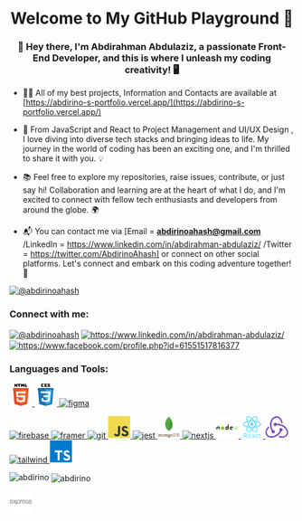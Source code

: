 <h1 align="center">Welcome to My GitHub Playground 🚀</h1>
<h3 align="center">👋 Hey there, I'm Abdirahman Abdulaziz, a passionate Front-End Developer, and this is where I unleash my coding creativity! 🖥️</h3>

- 👨‍💻 All of my best projects, Information and Contacts are available at [https://abdirino-s-portfolio.vercel.app/](https://abdirino-s-portfolio.vercel.app/)

- 🔧 From JavaScript and React to Project Management and UI/UX Design , I love diving into diverse tech stacks and bringing ideas to life. My journey in the world of coding has been an exciting one, and I'm thrilled to share it with you. 💡

- 📚 Feel free to explore my repositories, raise issues, contribute, or just say hi! Collaboration and learning are at the heart of what I do, and I'm excited to connect with fellow tech enthusiasts and developers from around the globe. 🌍

- 📬 You can contact me via [Email = **abdirinoahash@gmail.com** /LinkedIn = https://www.linkedin.com/in/abdirahman-abdulaziz/ /Twitter = https://twitter.com/AbdirinoAhash] or connect on other social platforms. Let's connect and embark on this coding adventure together! 🚀

<p align="left"> <a href="https://twitter.com/@abdirinoahash" target="blank"><img src="https://img.shields.io/twitter/follow/@abdirinoahash?logo=twitter&style=for-the-badge" alt="@abdirinoahash" /></a> </p>

<h3 align="left">Connect with me:</h3>
<p align="left">
<a href="https://twitter.com/@abdirinoahash" target="blank"><img align="center" src="https://raw.githubusercontent.com/rahuldkjain/github-profile-readme-generator/master/src/images/icons/Social/twitter.svg" alt="@abdirinoahash" height="30" width="40" /></a>
<a href="https://linkedin.com/in/https://www.linkedin.com/in/abdirahman-abdulaziz/" target="blank"><img align="center" src="https://raw.githubusercontent.com/rahuldkjain/github-profile-readme-generator/master/src/images/icons/Social/linked-in-alt.svg" alt="https://www.linkedin.com/in/abdirahman-abdulaziz/" height="30" width="40" /></a>
<a href="https://fb.com/https://www.facebook.com/profile.php?id=61551517816377" target="blank"><img align="center" src="https://raw.githubusercontent.com/rahuldkjain/github-profile-readme-generator/master/src/images/icons/Social/facebook.svg" alt="https://www.facebook.com/profile.php?id=61551517816377" height="30" width="40" /></a>
</p>

<h3 align="left">Languages and Tools:</h3>
<p align="left"><a href="https://www.w3.org/html/" target="_blank" rel="noreferrer"> <img src="https://raw.githubusercontent.com/devicons/devicon/master/icons/html5/html5-original-wordmark.svg" alt="html5" width="40" height="40"/> </a><a href="https://www.w3schools.com/css/" target="_blank" rel="noreferrer"> <img src="https://raw.githubusercontent.com/devicons/devicon/master/icons/css3/css3-original-wordmark.svg" alt="css3" width="40" height="40"/> </a> <a href="https://www.figma.com/" target="_blank" rel="noreferrer"> <img src="https://www.vectorlogo.zone/logos/figma/figma-icon.svg" alt="figma" width="40" height="40"/> </a>
  
 <a href="https://firebase.google.com/" target="_blank" rel="noreferrer"> <img src="https://www.vectorlogo.zone/logos/firebase/firebase-icon.svg" alt="firebase" width="40" height="40"/> </a> <a href="https://www.framer.com/" target="_blank" rel="noreferrer"> <img src="https://www.vectorlogo.zone/logos/framer/framer-icon.svg" alt="framer" width="40" height="40"/> </a> <a href="https://git-scm.com/" target="_blank" rel="noreferrer"> <img src="https://www.vectorlogo.zone/logos/git-scm/git-scm-icon.svg" alt="git" width="40" height="40"/> </a> <a href="https://developer.mozilla.org/en-US/docs/Web/JavaScript" target="_blank" rel="noreferrer"> <img src="https://raw.githubusercontent.com/devicons/devicon/master/icons/javascript/javascript-original.svg" alt="javascript" width="40" height="40"/> </a> <a href="https://jestjs.io" target="_blank" rel="noreferrer"> <img src="https://www.vectorlogo.zone/logos/jestjsio/jestjsio-icon.svg" alt="jest" width="40" height="40"/> </a> <a href="https://www.mongodb.com/" target="_blank" rel="noreferrer"> <img src="https://raw.githubusercontent.com/devicons/devicon/master/icons/mongodb/mongodb-original-wordmark.svg" alt="mongodb" width="40" height="40"/> </a> <a href="https://nextjs.org/" target="_blank" rel="noreferrer"> <img src="https://cdn.worldvectorlogo.com/logos/nextjs-2.svg" alt="nextjs" width="40" height="40"/> </a> <a href="https://nodejs.org" target="_blank" rel="noreferrer"> <img src="https://raw.githubusercontent.com/devicons/devicon/master/icons/nodejs/nodejs-original-wordmark.svg" alt="nodejs" width="40" height="40"/> </a> <a href="https://reactjs.org/" target="_blank" rel="noreferrer"> <img src="https://raw.githubusercontent.com/devicons/devicon/master/icons/react/react-original-wordmark.svg" alt="react" width="40" height="40"/> </a> <a href="https://redux.js.org" target="_blank" rel="noreferrer"> <img src="https://raw.githubusercontent.com/devicons/devicon/master/icons/redux/redux-original.svg" alt="redux" width="40" height="40"/> </a> <a href="https://tailwindcss.com/" target="_blank" rel="noreferrer"> <img src="https://www.vectorlogo.zone/logos/tailwindcss/tailwindcss-icon.svg" alt="tailwind" width="40" height="40"/> </a> <a href="https://www.typescriptlang.org/" target="_blank" rel="noreferrer"> <img src="https://raw.githubusercontent.com/devicons/devicon/master/icons/typescript/typescript-original.svg" alt="typescript" width="40" height="40"/> </a> </p>

<p><img align="left" src="https://github-readme-stats.vercel.app/api/top-langs?username=abdirino&show_icons=true&locale=en&layout=compact" alt="abdirino" /></p>

<p>&nbsp;<img align="center" src="https://github-readme-stats.vercel.app/api?username=abdirino&show_icons=true&locale=en" alt="abdirino" /></p>


 <a href="https://expressjs.com" target="_blank" rel="noreferrer"> <img src="https://raw.githubusercontent.com/devicons/devicon/master/icons/express/express-original-wordmark.svg" alt="express" width="40" height="40"/> </a>
